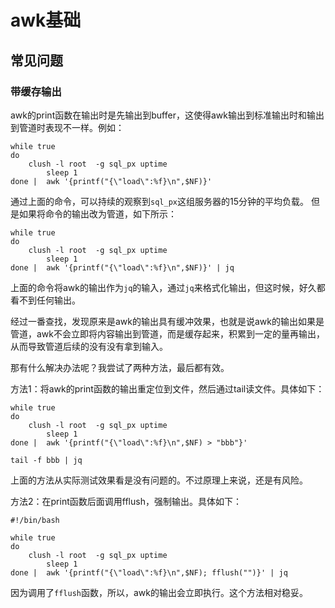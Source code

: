 <link rel="stylesheet" type="text/css" href="/auto-number.css">

# awk基础

## 常见问题

### 带缓存输出

awk的print函数在输出时是先输出到buffer，这使得awk输出到标准输出时和输出到管道时表现不一样。例如：
```
while true
do
    clush -l root  -g sql_px uptime
        sleep 1
done |  awk '{printf("{\"load\":%f}\n",$NF)}'
```
通过上面的命令，可以持续的观察到`sql_px`这组服务器的15分钟的平均负载。
但是如果将命令的输出改为管道，如下所示：
```
while true
do
    clush -l root  -g sql_px uptime
        sleep 1
done |  awk '{printf("{\"load\":%f}\n",$NF)}' | jq
```
上面的命令将awk的输出作为`jq`的输入，通过`jq`来格式化输出，但这时候，好久都看不到任何输出。

经过一番查找，发现原来是awk的输出具有缓冲效果，也就是说awk的输出如果是管道，awk不会立即将内容输出到管道，而是缓存起来，积累到一定的量再输出，从而导致管道后续的没有没有拿到输入。

那有什么解决办法呢？我尝试了两种方法，最后都有效。

方法1：将awk的print函数的输出重定位到文件，然后通过tail读文件。具体如下：

```
while true
do
    clush -l root  -g sql_px uptime
        sleep 1
done |  awk '{printf("{\"load\":%f}\n",$NF) > "bbb"}'

tail -f bbb | jq
```
上面的方法从实际测试效果看是没有问题的。不过原理上来说，还是有风险。

方法2：在print函数后面调用fflush，强制输出。具体如下：
```
#!/bin/bash

while true
do
    clush -l root  -g sql_px uptime
        sleep 1
done |  awk '{printf("{\"load\":%f}\n",$NF); fflush("")}' | jq
```
因为调用了`fflush`函数，所以，awk的输出会立即执行。这个方法相对稳妥。

